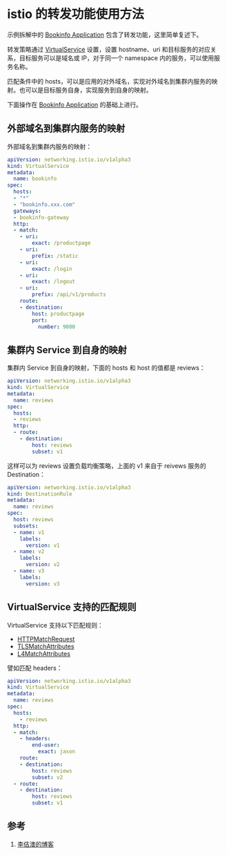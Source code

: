 <!-- toc -->
# istio 的转发功能使用方法

示例拆解中的 [Bookinfo Application](./bookinfo.md) 包含了转发功能，这里简单复述下。

转发策略通过 [VirtualService](./vsvc.md) 设置，设置 hostname、uri 和目标服务的对应关系，目标服务可以是域名或 IP，对于同一个 namespace 内的服务，可以使用服务名称。

匹配条件中的 hosts，可以是应用的对外域名，实现对外域名到集群内服务的映射。也可以是目标服务自身，实现服务到自身的映射。

下面操作在 [Bookinfo Application](./bookinfo.md) 的基础上进行。

## 外部域名到集群内服务的映射

外部域名到集群内服务的映射：

```yaml
apiVersion: networking.istio.io/v1alpha3
kind: VirtualService
metadata:
  name: bookinfo
spec:
  hosts:
  - "*"
  - "bookinfo.xxx.com"
  gateways:
  - bookinfo-gateway
  http:
  - match:
    - uri:
        exact: /productpage
    - uri:
        prefix: /static
    - uri:
        exact: /login
    - uri:
        exact: /logout
    - uri:
        prefix: /api/v1/products
    route:
    - destination:
        host: productpage
        port:
          number: 9080
```

## 集群内 Service 到自身的映射

集群内 Service 到自身的映射，下面的 hosts 和 host 的值都是 reviews：

```yaml
apiVersion: networking.istio.io/v1alpha3
kind: VirtualService
metadata:
  name: reviews
spec:
  hosts:
  - reviews
  http:
  - route:
    - destination:
        host: reviews
        subset: v1
```

这样可以为 reviews 设置负载均衡策略，上面的 v1 来自于 reivews 服务的 Destination：

```yaml
apiVersion: networking.istio.io/v1alpha3
kind: DestinationRule
metadata:
  name: reviews
spec:
  host: reviews
  subsets:
  - name: v1
    labels:
      version: v1
  - name: v2
    labels:
      version: v2
  - name: v3
    labels:
      version: v3
```

## VirtualService 支持的匹配规则

VirtualService 支持以下匹配规则：

* [HTTPMatchRequest][4]
* [TLSMatchAttributes][2]
* [L4MatchAttributes][3]

譬如匹配 headers：

```yaml
apiVersion: networking.istio.io/v1alpha3
kind: VirtualService
metadata:
  name: reviews
spec:
  hosts:
    - reviews
  http:
  - match:
    - headers:
        end-user:
          exact: jason
    route:
    - destination:
        host: reviews
        subset: v2
  - route:
    - destination:
        host: reviews
        subset: v1
```

## 参考

1. [李佶澳的博客][1]

[1]: https://www.lijiaocn.com "李佶澳的博客"

[2]: https://istio.io/docs/reference/config/networking/virtual-service/#TLSMatchAttributes "TLSMatchAttributes"
[3]: https://istio.io/docs/reference/config/networking/virtual-service/#L4MatchAttributes "L4MatchAttributes"
[4]: https://istio.io/docs/reference/config/networking/virtual-service/#HTTPMatchRequest "HTTPMatchRequest"
